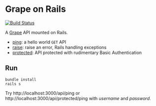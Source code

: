 Grape on Rails
==============

[![Build Status](https://secure.travis-ci.org/dblock/grape-on-rails.png)](http://travis-ci.org/dblock/grape-on-rails)

A [Grape](http://github.com/intridea/grape) API mounted on Rails.

* [ping](app/api/acme/ping.rb): a hello world `GET` API
* [raise](app/api/acme/raise.rb): raise an error, Rails handling exceptions
* [protected](app/api/acme/protected.rb): API protected with rudimentary Basic Authentication

Run
---

```
bundle install
rails s
```

Try http://localhost:3000/api/ping or http://localhost:3000/api/protected/ping with _username_ and _password_.


